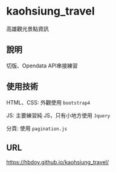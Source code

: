 # kaohsiung_travel
高雄觀光景點資訊

## 說明
切版、Opendata API串接練習

## 使用技術
HTML、CSS: 外觀使用 ``bootstrap4``

JS: 主要練習純 JS，只有小地方使用 ``Jquery``

分頁: 使用 ``pagination.js``

## URL
https://hbdoy.github.io/kaohsiung_travel/
